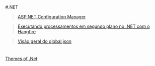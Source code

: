 #.NET

> [ASP.NET Configuration Manager](./configuration-manager)

> [Executando processamentos em segundo plano no .NET com o Hangfire](./hangfire)

> [Visão geral do global.json](./global-json)

#

[Themes of .Net](https://themesof.net/)
